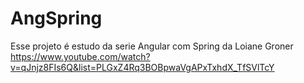 # AngSpring

Esse projeto é estudo da serie Angular com Spring da Loiane Groner https://www.youtube.com/watch?v=qJnjz8FIs6Q&list=PLGxZ4Rq3BOBpwaVgAPxTxhdX_TfSVlTcY
